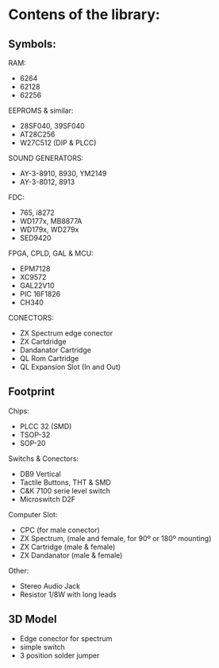 # Contens of the library:

## Symbols:
RAM:
- 6264
- 62128
- 62256

EEPROMS & similar:
- 28SF040, 39SF040
- AT28C256
- W27C512 (DIP & PLCC)

SOUND GENERATORS:
- AY-3-8910, 8930, YM2149
- AY-3-8012, 8913

FDC:
- 765, i8272
- WD177x, MB8877A
- WD179x, WD279x
- SED9420

FPGA, CPLD, GAL & MCU:
- EPM7128
- XC9572
- GAL22V10
- PIC 16F1826
- CH340

CONECTORS:
- ZX Spectrum edge conector
- ZX Cartdridge
- Dandanator Cartridge
- QL Rom Cartridge
- QL Expansion Slot (In and Out)

## Footprint
Chips:
- PLCC 32 (SMD)
- TSOP-32
- SOP-20

Switchs & Conectors:
- DB9 Vertical
- Tactile Buttons, THT & SMD
- C&K 7100 serie level switch
- Microswitch D2F

Computer Slot:
- CPC (for male conector)
- ZX Spectrum, (male and female, for 90º or 180º mounting)
- ZX Cartridge (male & female)
- ZX Dandanator (male & female)

Other:
- Stereo Audio Jack
- Resistor 1/8W with long leads


## 3D Model
- Edge conector for spectrum
- simple switch 
- 3 position solder jumper
